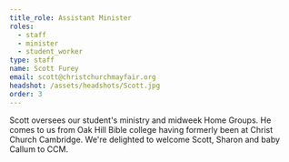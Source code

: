 ```yaml
---
title_role: Assistant Minister
roles:
  - staff
  - minister
  - student_worker
type: staff
name: Scott Furey
email: scott@christchurchmayfair.org
headshot: /assets/headshots/Scott.jpg
order: 3
---
```

Scott oversees our student's ministry and midweek Home Groups. He comes to us from Oak Hill Bible college having formerly been at Christ Church Cambridge. We're delighted to welcome Scott, Sharon and baby Callum to CCM.
